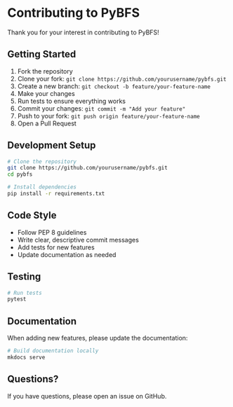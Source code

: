 # Contributing to PyBFS

Thank you for your interest in contributing to PyBFS!

## Getting Started

1. Fork the repository
2. Clone your fork: `git clone https://github.com/yourusername/pybfs.git`
3. Create a new branch: `git checkout -b feature/your-feature-name`
4. Make your changes
5. Run tests to ensure everything works
6. Commit your changes: `git commit -m "Add your feature"`
7. Push to your fork: `git push origin feature/your-feature-name`
8. Open a Pull Request

## Development Setup

```bash
# Clone the repository
git clone https://github.com/yourusername/pybfs.git
cd pybfs

# Install dependencies
pip install -r requirements.txt
```

## Code Style

- Follow PEP 8 guidelines
- Write clear, descriptive commit messages
- Add tests for new features
- Update documentation as needed

## Testing

```bash
# Run tests
pytest
```

## Documentation

When adding new features, please update the documentation:

```bash
# Build documentation locally
mkdocs serve
```

## Questions?

If you have questions, please open an issue on GitHub.
